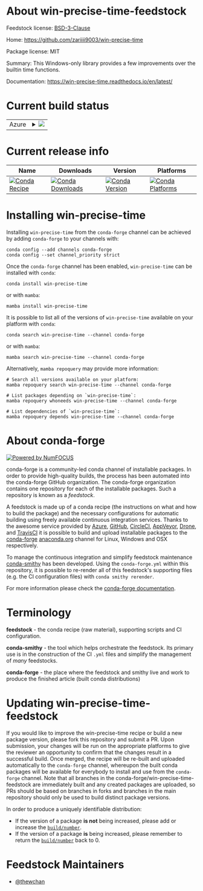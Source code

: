 About win-precise-time-feedstock
================================

Feedstock license: [BSD-3-Clause](https://github.com/conda-forge/win-precise-time-feedstock/blob/main/LICENSE.txt)

Home: https://github.com/zariiii9003/win-precise-time

Package license: MIT

Summary: This Windows-only library provides a few improvements over the builtin time functions.

Documentation: https://win-precise-time.readthedocs.io/en/latest/

Current build status
====================


<table>
    
  <tr>
    <td>Azure</td>
    <td>
      <details>
        <summary>
          <a href="https://dev.azure.com/conda-forge/feedstock-builds/_build/latest?definitionId=21204&branchName=main">
            <img src="https://dev.azure.com/conda-forge/feedstock-builds/_apis/build/status/win-precise-time-feedstock?branchName=main">
          </a>
        </summary>
        <table>
          <thead><tr><th>Variant</th><th>Status</th></tr></thead>
          <tbody><tr>
              <td>win_64_python3.10.____cpythonpython_implcpython</td>
              <td>
                <a href="https://dev.azure.com/conda-forge/feedstock-builds/_build/latest?definitionId=21204&branchName=main">
                  <img src="https://dev.azure.com/conda-forge/feedstock-builds/_apis/build/status/win-precise-time-feedstock?branchName=main&jobName=win&configuration=win%20win_64_python3.10.____cpythonpython_implcpython" alt="variant">
                </a>
              </td>
            </tr><tr>
              <td>win_64_python3.11.____cpythonpython_implcpython</td>
              <td>
                <a href="https://dev.azure.com/conda-forge/feedstock-builds/_build/latest?definitionId=21204&branchName=main">
                  <img src="https://dev.azure.com/conda-forge/feedstock-builds/_apis/build/status/win-precise-time-feedstock?branchName=main&jobName=win&configuration=win%20win_64_python3.11.____cpythonpython_implcpython" alt="variant">
                </a>
              </td>
            </tr><tr>
              <td>win_64_python3.12.____cpython</td>
              <td>
                <a href="https://dev.azure.com/conda-forge/feedstock-builds/_build/latest?definitionId=21204&branchName=main">
                  <img src="https://dev.azure.com/conda-forge/feedstock-builds/_apis/build/status/win-precise-time-feedstock?branchName=main&jobName=win&configuration=win%20win_64_python3.12.____cpython" alt="variant">
                </a>
              </td>
            </tr><tr>
              <td>win_64_python3.8.____cpython</td>
              <td>
                <a href="https://dev.azure.com/conda-forge/feedstock-builds/_build/latest?definitionId=21204&branchName=main">
                  <img src="https://dev.azure.com/conda-forge/feedstock-builds/_apis/build/status/win-precise-time-feedstock?branchName=main&jobName=win&configuration=win%20win_64_python3.8.____cpythonpython_implcpython" alt="variant">
                </a>
              </td>
            </tr><tr>
              <td>win_64_python3.9.____cpythonpython_implcpython</td>
              <td>
                <a href="https://dev.azure.com/conda-forge/feedstock-builds/_build/latest?definitionId=21204&branchName=main">
                  <img src="https://dev.azure.com/conda-forge/feedstock-builds/_apis/build/status/win-precise-time-feedstock?branchName=main&jobName=win&configuration=win%20win_64_python3.9.____cpythonpython_implcpython" alt="variant">
                </a>
              </td>
            </tr>
          </tbody>
        </table>
      </details>
    </td>
  </tr>
</table>

Current release info
====================

| Name | Downloads | Version | Platforms |
| --- | --- | --- | --- |
| [![Conda Recipe](https://img.shields.io/badge/recipe-win--precise--time-green.svg)](https://anaconda.org/conda-forge/win-precise-time) | [![Conda Downloads](https://img.shields.io/conda/dn/conda-forge/win-precise-time.svg)](https://anaconda.org/conda-forge/win-precise-time) | [![Conda Version](https://img.shields.io/conda/vn/conda-forge/win-precise-time.svg)](https://anaconda.org/conda-forge/win-precise-time) | [![Conda Platforms](https://img.shields.io/conda/pn/conda-forge/win-precise-time.svg)](https://anaconda.org/conda-forge/win-precise-time) |

Installing win-precise-time
===========================

Installing `win-precise-time` from the `conda-forge` channel can be achieved by adding `conda-forge` to your channels with:

```
conda config --add channels conda-forge
conda config --set channel_priority strict
```

Once the `conda-forge` channel has been enabled, `win-precise-time` can be installed with `conda`:

```
conda install win-precise-time
```

or with `mamba`:

```
mamba install win-precise-time
```

It is possible to list all of the versions of `win-precise-time` available on your platform with `conda`:

```
conda search win-precise-time --channel conda-forge
```

or with `mamba`:

```
mamba search win-precise-time --channel conda-forge
```

Alternatively, `mamba repoquery` may provide more information:

```
# Search all versions available on your platform:
mamba repoquery search win-precise-time --channel conda-forge

# List packages depending on `win-precise-time`:
mamba repoquery whoneeds win-precise-time --channel conda-forge

# List dependencies of `win-precise-time`:
mamba repoquery depends win-precise-time --channel conda-forge
```


About conda-forge
=================

[![Powered by
NumFOCUS](https://img.shields.io/badge/powered%20by-NumFOCUS-orange.svg?style=flat&colorA=E1523D&colorB=007D8A)](https://numfocus.org)

conda-forge is a community-led conda channel of installable packages.
In order to provide high-quality builds, the process has been automated into the
conda-forge GitHub organization. The conda-forge organization contains one repository
for each of the installable packages. Such a repository is known as a *feedstock*.

A feedstock is made up of a conda recipe (the instructions on what and how to build
the package) and the necessary configurations for automatic building using freely
available continuous integration services. Thanks to the awesome service provided by
[Azure](https://azure.microsoft.com/en-us/services/devops/), [GitHub](https://github.com/),
[CircleCI](https://circleci.com/), [AppVeyor](https://www.appveyor.com/),
[Drone](https://cloud.drone.io/welcome), and [TravisCI](https://travis-ci.com/)
it is possible to build and upload installable packages to the
[conda-forge](https://anaconda.org/conda-forge) [anaconda.org](https://anaconda.org/)
channel for Linux, Windows and OSX respectively.

To manage the continuous integration and simplify feedstock maintenance
[conda-smithy](https://github.com/conda-forge/conda-smithy) has been developed.
Using the ``conda-forge.yml`` within this repository, it is possible to re-render all of
this feedstock's supporting files (e.g. the CI configuration files) with ``conda smithy rerender``.

For more information please check the [conda-forge documentation](https://conda-forge.org/docs/).

Terminology
===========

**feedstock** - the conda recipe (raw material), supporting scripts and CI configuration.

**conda-smithy** - the tool which helps orchestrate the feedstock.
                   Its primary use is in the construction of the CI ``.yml`` files
                   and simplify the management of *many* feedstocks.

**conda-forge** - the place where the feedstock and smithy live and work to
                  produce the finished article (built conda distributions)


Updating win-precise-time-feedstock
===================================

If you would like to improve the win-precise-time recipe or build a new
package version, please fork this repository and submit a PR. Upon submission,
your changes will be run on the appropriate platforms to give the reviewer an
opportunity to confirm that the changes result in a successful build. Once
merged, the recipe will be re-built and uploaded automatically to the
`conda-forge` channel, whereupon the built conda packages will be available for
everybody to install and use from the `conda-forge` channel.
Note that all branches in the conda-forge/win-precise-time-feedstock are
immediately built and any created packages are uploaded, so PRs should be based
on branches in forks and branches in the main repository should only be used to
build distinct package versions.

In order to produce a uniquely identifiable distribution:
 * If the version of a package **is not** being increased, please add or increase
   the [``build/number``](https://docs.conda.io/projects/conda-build/en/latest/resources/define-metadata.html#build-number-and-string).
 * If the version of a package **is** being increased, please remember to return
   the [``build/number``](https://docs.conda.io/projects/conda-build/en/latest/resources/define-metadata.html#build-number-and-string)
   back to 0.

Feedstock Maintainers
=====================

* [@thewchan](https://github.com/thewchan/)

